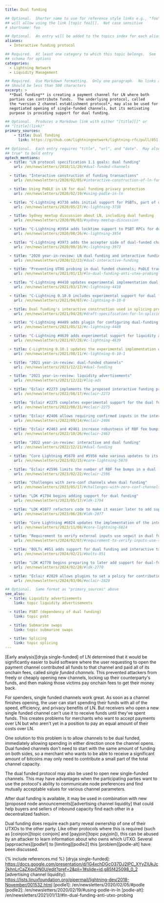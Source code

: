 ```yaml
---
title: Dual funding

## Optional.  Shorter name to use for reference style links e.g., "foo"
## will allow using the link [topic foo][].  Not case sensitive
# shortname: foo

## Optional.  An entry will be added to the topics index for each alias
aliases:
  - Interactive funding protocol

## Required.  At least one category to which this topic belongs.  See
## schema for options
categories:
  - Lightning Network
  - Liquidity Management

## Required.  Use Markdown formatting.  Only one paragraph.  No links allowed.
## Should be less than 500 characters
excerpt: >
  **Dual funding** is creating a payment channel for LN where both
  parties can contribute funds.  The underlying protocol, called
  the *version 2 channel establishment protocol*, may also be used for
  negotiated opening of single-funded channels, but its motivating
  purpose is providing support for dual funding.

## Optional.  Produces a Markdown link with either "[title][]" or
## "[title](link)"
primary_sources:
    - title: Dual funding
      link: https://github.com/lightningnetwork/lightning-rfc/pull/851

## Optional.  Each entry requires "title", "url", and "date".  May also use "feature:
## true" to bold entry
optech_mentions:
  - title: "LN protocol specification 1.1 goals: dual funding"
    url: /en/newsletters/2018/11/20/#dual-funded-channels

  - title: "Interactive construction of funding transactions"
    url: /en/newsletters/2020/02/05/#interactive-construction-of-ln-funding-transactions

  - title: Using PoDLE in LN for dual funding privacy protection
    url: /en/newsletters/2020/02/19/#using-podle-in-ln

  - title: "C-Lightning #3738 adds initial support for PSBTs, part of dual funding"
    url: /en/newsletters/2020/05/27/#c-lightning-3738

  - title: Sydney meetup discussion about LN, including dual funding
    url: /en/newsletters/2020/06/03/#sydney-meetup-discussion

  - title: "C-Lightning #3954 adds locktime support to PSBT RPCs for dual funding"
    url: /en/newsletters/2020/08/26/#c-lightning-3954

  - title: "C-Lightning #3973 adds the accepter side of dual-funded channels"
    url: /en/newsletters/2020/09/16/#c-lightning-3973

  - title: "2020 year-in-review: LN dual funding and interactive funding"
    url: /en/newsletters/2020/12/23/#dual-interactive-funding

  - title: "Preventing UTXO probing in dual funded channels; PoDLE tradeoffs"
    url: /en/newsletters/2021/01/13/#ln-dual-funding-anti-utxo-probing

  - title: "C-Lightning #4410 updates experimental implementation dual funding"
    url: /en/newsletters/2021/03/17/#c-lightning-4410

  - title: "C-Lightning 0.10.0 includes experimental support for dual funding"
    url: /en/newsletters/2021/04/07/#c-lightning-0-10-0

  - title: Dual funding's interactive construction used in splicing proposal
    url: /en/newsletters/2021/04/28/#draft-specification-for-ln-splicing

  - title: "C-Lightning #4489 adds plugin for configuring dual-funding behavior"
    url: /en/newsletters/2021/05/12/#c-lightning-4489

  - title: "C-Lightning #4639 adds experimental support for liquidity advertisments based on dual funding"
    url: /en/newsletters/2021/07/28/#c-lightning-4639

  - title: C-Lightning 0.10.1 updates the experimental implementation of dual funding
    url: /en/newsletters/2021/08/11/#c-lightning-0-10-1

  - title: "2021 year-in-review: dual-funded channels"
    url: /en/newsletters/2021/12/22/#dual-funding

  - title: "2021 year-in-review: liquidity advertisements"
    url: /en/newsletters/2021/12/22/#liq-ads

  - title: "Eclair #2273 implements the proposed interactive funding protocol"
    url: /en/newsletters/2022/08/17/#eclair-2273

  - title: "Eclair #2275 completes experimental support for the dual funding protocol"
    url: /en/newsletters/2022/08/31/#eclair-2275

  - title: "Eclair #2406 allows requiring confirmed inputs in the interactive funding protocol"
    url: /en/newsletters/2022/09/14/#eclair-2406

  - title: "Eclair #2463 and #2461 increase robustness of RBF fee bumping interactive funding"
    url: /en/newsletters/2022/10/26/#eclair-2463

  - title: "2022 year-in-review: interactive and dual funding"
    url: /en/newsletters/2022/12/21/#dual-funding

  - title: "Core Lightning #5670 and #5956 make various updates to its implementation of dual funding"
    url: /en/newsletters/2023/02/15/#core-lightning-5670

  - title: "Eclair #2596 limits the number of RBF fee bumps in a dual funded channel open"
    url: /en/newsletters/2023/02/22/#eclair-2596

  - title: "Challenges with zero-conf channels when dual funding"
    url: /en/newsletters/2023/05/17/#challenges-with-zero-conf-channels-when-dual-funding

  - title: "LDK #1794 begins adding support for dual funding"
    url: /en/newsletters/2023/05/17/#ldk-1794

  - title: "LDK #2077 refactors code to make it easier later to add support for dual funded channels"
    url: /en/newsletters/2023/06/28/#ldk-2077

  - title: "Core Lightning #6824 updates the implementation of the interactive funding protocol"
    url: /en/newsletters/2023/11/08/#core-lightning-6824

  - title: "Requirement to verify external inputs use segwit in dual funding and related protocols"
    url: /en/newsletters/2024/02/07/#requirement-to-verify-inputs-use-segwit-in-protocols-vulnerable-to-txid-malleability

  - title: "BOLTs #851 adds support for dual funding and interactive tx construction to the LN specification"
    url: /en/newsletters/2024/02/21/#bolts-851

  - title: "LDK #2770 begins preparing to later add support for dual-funded channels"
    url: /en/newsletters/2024/02/28/#ldk-2770

  - title: "Eclair #2829 allows plugins to set a policy for contributing funds in a dual-funded channel open"
    url: /en/newsletters/2024/03/06/#eclair-2829

## Optional.  Same format as "primary_sources" above
see_also:
  - title: Liquidity advertisements
    link: topic liquidity advertisements

  - title: PSBT (dependency of dual funding)
    link: topic psbt

  - title: Submarine swaps
    link: topic submarine swaps

  - title: Splicing
    link: topic splicing
---
```

[Early analysis][dryja single-funded] of LN determined that it would be
significantly easier to build software where the user requesting to
open the payment channel contributed all funds to that channel and
paid all of its onchain fees, called *single funded channels*.  This
prevented attackers from freely or cheaply opening new channels,
locking up their counterparty's funds, and then making those victims
pay onchain fees to get their money back.

For spenders, single funded channels work great.  As soon as a channel
finishes opening, the user can start spending their funds with all of
the speed, efficiency, and privacy benefits of LN.  But receivers who
open a new single funded channel can't use it to receive funds until
they've spent funds.  This creates problems for merchants who want to
accept payments over LN but who aren't yet in a position to pay an
equal amount of their costs over LN.

One solution to this problem is to allow channels to be dual funded,
immediately allowing spending in either direction once the channel
opens.  Dual funded channels don't need to start with the same amount
of funding on both sides, so a merchant who wants to be able to
receive a significant amount of bitcoins may only need to contribute a
small part of the total channel capacity.

The dual funded protocol may also be used to open new single-funded
channels.  This may have advantages when the participating parties
want to use the protocol's ability to communicate node preferences and
find mutually acceptable values for various channel parameters.

After dual funding is available, it may be used in combination with
new [proposed node announcements][advertising channel liquidity] that
could help buyers and sellers of inbound capacity find each other in a
decentralized fashion.

Dual funding does require each party reveal ownership of one of their
UTXOs to the other party.  Like other protocols where this is
required (such as [coinjoin][topic coinjoin] and [payjoin][topic
payjoin]), this can be abused by an attacker to learn information
about who owns which UTXO.  Several [approaches][podle1] to
[limiting][podle2] this [problem][podle-alt] have been discussed.

{% include references.md %}
[dryja single-funded]: https://docs.google.com/presentation/d/1G4xchDGcO37DJ2lPC_XYyZIUkJc2khnLrCaZXgvDN0U/edit?pref=2&pli=1#slide=id.g85f425098_0_2
[advertising channel liquidity]: https://lists.linuxfoundation.org/pipermail/lightning-dev/2018-November/001532.html
[podle1]: /en/newsletters/2020/02/05/#podle
[podle2]: /en/newsletters/2020/02/19/#using-podle-in-ln
[podle-alt]: /en/newsletters/2021/01/13/#ln-dual-funding-anti-utxo-probing
